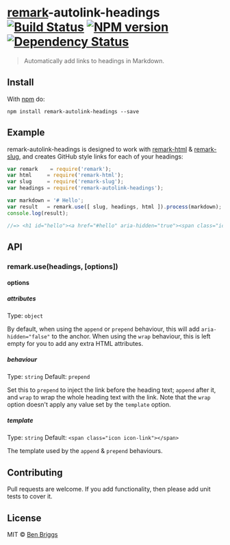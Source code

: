 # [remark]-autolink-headings [![Build Status](https://travis-ci.org/ben-eb/remark-autolink-headings.svg?branch=master)][ci] [![NPM version](https://badge.fury.io/js/remark-autolink-headings.svg)][npm] [![Dependency Status](https://gemnasium.com/ben-eb/remark-autolink-headings.svg)][deps]

> Automatically add links to headings in Markdown.


## Install

With [npm](https://npmjs.org/package/remark-autolink-headings) do:

```
npm install remark-autolink-headings --save
```


## Example

remark-autolink-headings is designed to work with
[remark-html][html] & [remark-slug][slug], and creates GitHub style links for
each of your headings:

```js
var remark    = require('remark');
var html     = require('remark-html');
var slug     = require('remark-slug');
var headings = require('remark-autolink-headings');

var markdown = '# Hello';
var result   = remark.use([ slug, headings, html ]).process(markdown);
console.log(result);

//=> <h1 id="hello"><a href="#hello" aria-hidden="true"><span class="icon icon-link"></span></a>Hello</h1>
```


## API

### remark.use(headings, [options])

#### options

##### attributes

Type: `object`

By default, when using the `append` or `prepend` behaviour, this will add
`aria-hidden="false"` to the anchor. When using the `wrap` behaviour, this is
left empty for you to add any extra HTML attributes.

##### behaviour

Type: `string`
Default: `prepend`

Set this to `prepend` to inject the link before the heading text; `append` after
it, and `wrap` to wrap the whole heading text with the link. Note that the
`wrap` option doesn't apply any value set by the `template` option.

##### template

Type: `string`
Default: `<span class="icon icon-link"></span>`

The template used by the `append` & `prepend` behaviours.


## Contributing

Pull requests are welcome. If you add functionality, then please add unit tests
to cover it.


## License

MIT © [Ben Briggs](http://beneb.info)


[ci]:      https://travis-ci.org/ben-eb/remark-autolink-headings
[deps]:    https://gemnasium.com/ben-eb/remark-autolink-headings
[npm]:     http://badge.fury.io/js/remark-autolink-headings
[html]:    https://github.com/wooorm/remark-html
[remark]:  https://github.com/wooorm/remark
[slug]:    https://github.com/wooorm/remark-slug
